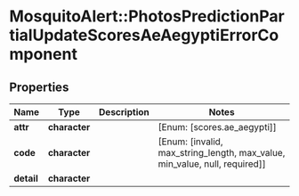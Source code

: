 # MosquitoAlert::PhotosPredictionPartialUpdateScoresAeAegyptiErrorComponent


## Properties
Name | Type | Description | Notes
------------ | ------------- | ------------- | -------------
**attr** | **character** |  | [Enum: [scores.ae_aegypti]] 
**code** | **character** |  | [Enum: [invalid, max_string_length, max_value, min_value, null, required]] 
**detail** | **character** |  | 


